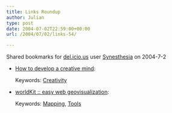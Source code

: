 ```yaml
---
title: Links Roundup
author: Julian
type: post
date: 2004-07-02T22:59:00+00:00
url: /2004/07/02/links-54/

---
```

Shared bookmarks for [del.icio.us][1] user  [Synesthesia][2] on 2004-7-2

  * [How to develop a creative mind][3]:
   
    Keywords: [Creativity][4]
  * [worldKit :: easy web geovisualization][5]:
   
    Keywords: [Mapping][6], [Tools][7]

 [1]: https://del.icio.us/
 [2]: https://del.icio.us/synesthesia
 [3]: https://asideconsulting.blogspot.com/2004/07/creative-mind.html "https://asideconsulting.blogspot.com/2004/07/creative-mind.html"
 [4]: https://del.icio.us/synesthesia/Creativity
 [5]: https://brainoff.com/worldkit/ "https://brainoff.com/worldkit/"
 [6]: https://del.icio.us/synesthesia/Mapping
 [7]: https://del.icio.us/synesthesia/Tools